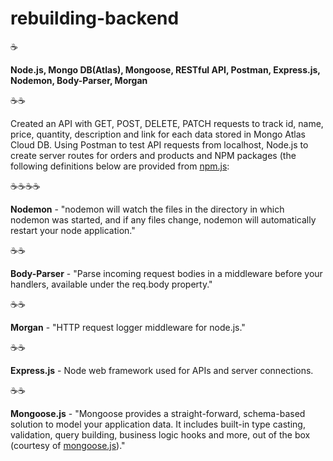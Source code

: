 # rebuilding-backend

:coffee:

**Node.js, Mongo DB(Atlas), Mongoose, RESTful API, Postman, Express.js, Nodemon, Body-Parser, Morgan**

:coffee::coffee:

Created an API with GET, POST, DELETE, PATCH requests to track id, name, price, quantity, description and link for each data stored in Mongo Atlas Cloud DB.  Using Postman to test API requests from localhost, Node.js to create server routes for orders and products and NPM packages (the following definitions below are provided from [npm.js](https://www.npmjs.com/):

:coffee::coffee::coffee::coffee:

**Nodemon** - "nodemon will watch the files in the directory in which nodemon was started, and if any files change, nodemon will automatically restart your node application."

:coffee::coffee:

**Body-Parser** - "Parse incoming request bodies in a middleware before your handlers, available under the req.body property."

:coffee::coffee:

**Morgan** - "HTTP request logger middleware for node.js."

:coffee::coffee:

**Express.js** - Node web framework used for APIs and server connections.

:coffee::coffee:

**Mongoose.js** - "Mongoose provides a straight-forward, schema-based solution to model your application data. It includes built-in type casting, validation, query building, business logic hooks and more, out of the box (courtesy of [mongoose.js](www.mongoose.js.com))."

